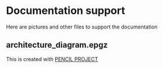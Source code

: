 # Documentation support

Here are pictures and other files to support the documentation

## architecture_diagram.epgz

This is created with [PENCIL PROJECT](https://pencil.evolus.vn/)
